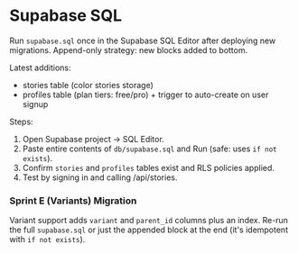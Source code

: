 # Supabase SQL

Run `supabase.sql` once in the Supabase SQL Editor after deploying new migrations. Append-only strategy: new blocks added to bottom.

Latest additions:
- stories table (color stories storage)
- profiles table (plan tiers: free/pro) + trigger to auto-create on user signup

Steps:
1. Open Supabase project → SQL Editor.
2. Paste entire contents of `db/supabase.sql` and Run (safe: uses `if not exists`).
3. Confirm `stories` and `profiles` tables exist and RLS policies applied.
4. Test by signing in and calling /api/stories.

### Sprint E (Variants) Migration
Variant support adds `variant` and `parent_id` columns plus an index. Re-run the full `supabase.sql` or just the appended block at the end (it's idempotent with `if not exists`).
